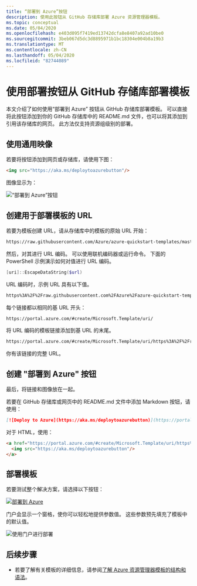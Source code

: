 ```yaml
---
title: “部署到 Azure”按钮
description: 使用此按钮从 GitHub 存储库部署 Azure 资源管理器模板。
ms.topic: conceptual
ms.date: 05/04/2020
ms.openlocfilehash: e403d095f7419ed13742dcfa8e8407a92ad10be0
ms.sourcegitcommit: 3beb067d5dc3d8895971b1bc18304e004b8a19b3
ms.translationtype: MT
ms.contentlocale: zh-CN
ms.lasthandoff: 05/04/2020
ms.locfileid: "82744089"
---
```

# <a name="use-a-deployment-button-to-deploy-templates-from-github-repository"></a>使用部署按钮从 GitHub 存储库部署模板

本文介绍了如何使用“部署到 Azure”  按钮从 GitHub 存储库部署模板。 可以直接将此按钮添加到你的 GitHub 存储库中的 README.md 文件，也可以将其添加到引用该存储库的网页。 此方法仅支持资源组级别的部署。

## <a name="use-common-image"></a>使用通用映像

若要将按钮添加到网页或存储库，请使用下图：

```html
<img src="https://aka.ms/deploytoazurebutton"/>
```

图像显示为：

![“部署到 Azure”按钮](https://aka.ms/deploytoazurebutton)

## <a name="create-url-for-deploying-template"></a>创建用于部署模板的 URL

若要为模板创建 URL，请从存储库中的模板的原始 URL 开始：

```html
https://raw.githubusercontent.com/Azure/azure-quickstart-templates/master/101-storage-account-create/azuredeploy.json
```

然后，对其进行 URL 编码。 可以使用联机编码器或运行命令。 下面的 PowerShell 示例演示如何对值进行 URL 编码。

```powershell
[uri]::EscapeDataString($url)
```

URL 编码时，示例 URL 具有以下值。

```html
https%3A%2F%2Fraw.githubusercontent.com%2FAzure%2Fazure-quickstart-templates%2Fmaster%2F101-storage-account-create%2Fazuredeploy.json
```

每个链接都以相同的基 URL 开头：

```html
https://portal.azure.com/#create/Microsoft.Template/uri/
```

将 URL 编码的模板链接添加到基 URL 的末尾。

```html
https://portal.azure.com/#create/Microsoft.Template/uri/https%3A%2F%2Fraw.githubusercontent.com%2FAzure%2Fazure-quickstart-templates%2Fmaster%2F101-storage-account-create%2Fazuredeploy.json
```

你有该链接的完整 URL。

## <a name="create-deploy-to-azure-button"></a>创建 "部署到 Azure" 按钮

最后，将链接和图像放在一起。

若要在 GitHub 存储库或网页中的 README.md 文件中添加 Markdown 按钮，请使用：

```markdown
[![Deploy to Azure](https://aka.ms/deploytoazurebutton)](https://portal.azure.com/#create/Microsoft.Template/uri/https%3A%2F%2Fraw.githubusercontent.com%2FAzure%2Fazure-quickstart-templates%2Fmaster%2F101-storage-account-create%2Fazuredeploy.json)
```

对于 HTML，使用：

```html
<a href="https://portal.azure.com/#create/Microsoft.Template/uri/https%3A%2F%2Fraw.githubusercontent.com%2FAzure%2Fazure-quickstart-templates%2Fmaster%2F101-storage-account-create%2Fazuredeploy.json" target="_blank">
  <img src="https://aka.ms/deploytoazurebutton"/>
</a>
```

## <a name="deploy-the-template"></a>部署模板

若要测试整个解决方案，请选择以下按钮：

[![部署到 Azure](https://aka.ms/deploytoazurebutton)](https://portal.azure.com/#create/Microsoft.Template/uri/https%3A%2F%2Fraw.githubusercontent.com%2FAzure%2Fazure-quickstart-templates%2Fmaster%2F101-storage-account-create%2Fazuredeploy.json)

门户会显示一个窗格，使你可以轻松地提供参数值。 这些参数预先填充了模板中的默认值。

![使用门户进行部署](./media/deploy-to-azure-button/portal.png)

## <a name="next-steps"></a>后续步骤

- 若要了解有关模板的详细信息，请参阅[了解 Azure 资源管理器模板的结构和语法](template-syntax.md)。
